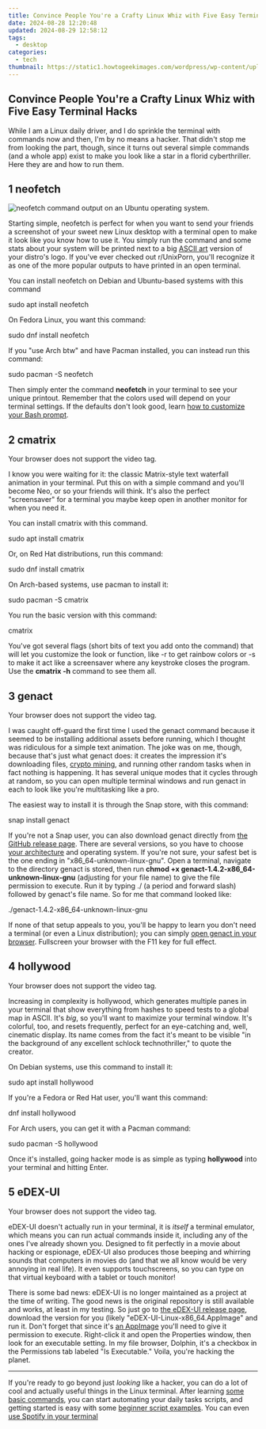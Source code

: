 ```yaml
---
title: Convince People You're a Crafty Linux Whiz with Five Easy Terminal Hacks
date: 2024-08-28 12:20:48
updated: 2024-08-29 12:58:12
tags:
  - desktop
categories:
  - tech
thumbnail: https://static1.howtogeekimages.com/wordpress/wp-content/uploads/2024/01/ubuntu.jpg
---
```


## Convince People You're a Crafty Linux Whiz with Five Easy Terminal Hacks

While I am a Linux daily driver, and I do sprinkle the terminal with commands now and then, I'm by no means a hacker. That didn't stop me from looking the part, though, since it turns out several simple commands (and a whole app) exist to make you look like a star in a florid cyberthriller. Here they are and how to run them.

## 1  neofetch 

![neofetch command output on an Ubuntu operating system.](https://static1.howtogeekimages.com/wordpress/wp-content/uploads/2024/02/2024-02-14_16h38_17.png) 

 Starting simple, neofetch is perfect for when you want to send your friends a screenshot of your sweet new Linux desktop with a terminal open to make it look like you know how to use it. You simply run the command and some stats about your system will be printed next to a big [ASCII art](https://en.wikipedia.org/wiki/ASCII%5Fart) version of your distro's logo. If you've ever checked out r/UnixPorn, you'll recognize it as one of the more popular outputs to have printed in an open terminal.

 You can install neofetch on Debian and Ubuntu-based systems with this command

sudo apt install neofetch

 On Fedora Linux, you want this command:

sudo dnf install neofetch

 If you "use Arch btw" and have Pacman installed, you can instead run this command:

sudo pacman -S neofetch

 Then simply enter the command **neofetch** in your terminal to see your unique printout. Remember that the colors used will depend on your terminal settings. If the defaults don't look good, learn [how to customize your Bash prompt](https://screen-mirror.techidaily.com/3-facts-you-need-to-know-about-screen-mirroring-honor-90-gt-drfone-by-drfone-android/).

## 2  cmatrix 

Your browser does not support the video tag. 

 I know you were waiting for it: the classic Matrix-style text waterfall animation in your terminal. Put this on with a simple command and you'll become Neo, or so your friends will think. It's also the perfect "screensaver" for a terminal you maybe keep open in another monitor for when you need it.

 You can install cmatrix with this command.

sudo apt install cmatrix

 Or, on Red Hat distributions, run this command:

sudo dnf install cmatrix

 On Arch-based systems, use pacman to install it:

sudo pacman -S cmatrix

 You run the basic version with this command:

cmatrix

 You've got several flags (short bits of text you add onto the command) that will let you customize the look or function, like -r to get rainbow colors or -s to make it act like a screensaver where any keystroke closes the program. Use the **cmatrix -h** command to see them all.

## 3  genact 

Your browser does not support the video tag. 

 I was caught off-guard the first time I used the genact command because it seemed to be installing additional assets before running, which I thought was ridiculous for a simple text animation. The joke was on me, though, because that's just what genact does: it creates the impression it's downloading files, [crypto mining](https://vimeo-videos.techidaily.com/updated-in-2024-mastering-video-allure-securing-top-spots-with-the-vimeo-experts/), and running other random tasks when in fact nothing is happening. It has several unique modes that it cycles through at random, so you can open multiple terminal windows and run genact in each to look like you're multitasking like a pro.

 The easiest way to install it is through the Snap store, with this command:

snap install genact

 If you're not a Snap user, you can also download genact directly from [the GitHub release page](https://github.com/svenstaro/genact/releases). There are several versions, so you have to choose [your architecture](https://fox-friendly.techidaily.com/in-2024-top-professional-camera-choices-complete-360-guide-2023/) and operating system. If you're not sure, your safest bet is the one ending in "x86\_64-unknown-linux-gnu". Open a terminal, navigate to the directory genact is stored, then run **chmod +x genact-1.4.2-x86\_64-unknown-linux-gnu** (adjusting for your file name) to give the file permission to execute. Run it by typing ./ (a period and forward slash) followed by genact's file name. So for me that command looked like:

./genact-1.4.2-x86_64-unknown-linux-gnu

 If none of that setup appeals to you, you'll be happy to learn you don't need a terminal (or even a Linux distribution); you can simply [open genact in your browser](https://svenstaro.github.io/genact/). Fullscreen your browser with the F11 key for full effect.

## 4  hollywood 

Your browser does not support the video tag. 

 Increasing in complexity is hollywood, which generates multiple panes in your terminal that show everything from hashes to speed tests to a global map in ASCII. It's _big_, so you'll want to maximize your terminal window. It's colorful, too, and resets frequently, perfect for an eye-catching and, well, cinematic display. Its name comes from the fact it's meant to be visible "in the background of any excellent schlock technothriller," to quote the creator.

 On Debian systems, use this command to install it:

sudo apt install hollywood

 If you're a Fedora or Red Hat user, you'll want this command:

dnf install hollywood

 For Arch users, you can get it with a Pacman command:

sudo pacman -S hollywood

 Once it's installed, going hacker mode is as simple as typing **hollywood** into your terminal and hitting Enter.

## 5  eDEX-UI 

Your browser does not support the video tag. 

 eDEX-UI doesn't actually run in your terminal, it is _itself_ a terminal emulator, which means you can run actual commands inside it, including any of the ones I've already shown you. Designed to fit perfectly in a movie about hacking or espionage, eDEX-UI also produces those beeping and whirring sounds that computers in movies do (and that we all know would be very annoying in real life). It even supports touchscreens, so you can type on that virtual keyboard with a tablet or touch monitor!

 There is some bad news: eDEX-UI is no longer maintained as a project at the time of writing. The good news is the original repository is still available and works, at least in my testing. So just go to [the eDEX-UI release page](https://github.com/GitSquared/edex-ui/releases), download the version for you (likely "eDEX-UI-Linux-x86\_64.AppImage" and run it. Don't forget that since it's [an AppImage](https://facebook-video-recording.techidaily.com/updated-in-2024-expert-picks-top-6-fb-lite-extractors/) you'll need to give it permission to execute. Right-click it and open the Properties window, then look for an executable setting. In my file browser, Dolphin, it's a checkbox in the Permissions tab labeled "Is Executable." Voila, you're hacking the planet.

---

 If you're ready to go beyond just _looking_ like a hacker, you can do a lot of cool and actually useful things in the Linux terminal. After learning [some basic commands](https://win11-tips.techidaily.com/precision-adjusting-windows-locksleep-timer/), you can start automating your daily tasks scripts, and getting started is easy with some [beginner script examples](https://common-error.techidaily.com/rebooting-woes-windows-10-troubleshooting/). You can even [use Spotify in your terminal](https://phone-solutions.techidaily.com/all-about-factory-reset-what-is-it-and-what-it-does-to-your-samsung-galaxy-s23plus-drfone-by-drfone-reset-android-reset-android/)

<ins class="adsbygoogle"
     style="display:block"
     data-ad-format="autorelaxed"
     data-ad-client="ca-pub-7571918770474297"
     data-ad-slot="1223367746"></ins>



<ins class="adsbygoogle"
     style="display:block"
     data-ad-client="ca-pub-7571918770474297"
     data-ad-slot="8358498916"
     data-ad-format="auto"
     data-full-width-responsive="true"></ins>
